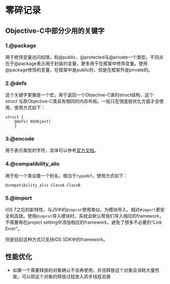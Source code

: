 # 零碎记录

## Objective-C中部分少用的关键字  

### 1.@package  

用于修饰变量访问权限，和@public、@protected与@private一个类型。不同点在于@package表示用于封装的变量，更多用于在框架中修饰变量。使用@package修饰的变量，在框架中是public的，但是在框架外是private的。  

### 2.@defs  

这个关键字更像是一个宏，用于返回一个Objective-C类的struct结构，这个struct 与原Objective-C类具有相同的内存布局。一般只在很底层优化方面才会使用，使用方式如下：  

```objc
struct { 
    @defs( NSObject) 
    }
```

### 3.@encode  

用于表示类型的字符，具体可以参考[官方文档](https://developer.apple.com/library/content/documentation/Cocoa/Conceptual/ObjCRuntimeGuide/Articles/ocrtTypeEncodings.html)。  

### 4.@compatibility_alis  

用于给一个类设置一个别名，相当于`typedef`。使用方式如下：  

```objc
@compatibility_alis ClassA ClassB  
```   

### 5.@import

iOS 7之后的新特性，与JS中的`@improt`使用类似，为模块导入，相对`#import`更安全和高效。使用`@improt`导入模块时，系统会默认帮我们导入相应的framework，不需要再在project setting中添加相应的framework，避免了很多不必要的“Link Error”。  

但是目前这种方式只支持iOS SDK中的framework。  

## 性能优化  

- 如果一个需要释放的对象确认不会再使用，并且释放这个对象会消耗大量性能，可以把这个对象的释放过程放入异步线程去做  


